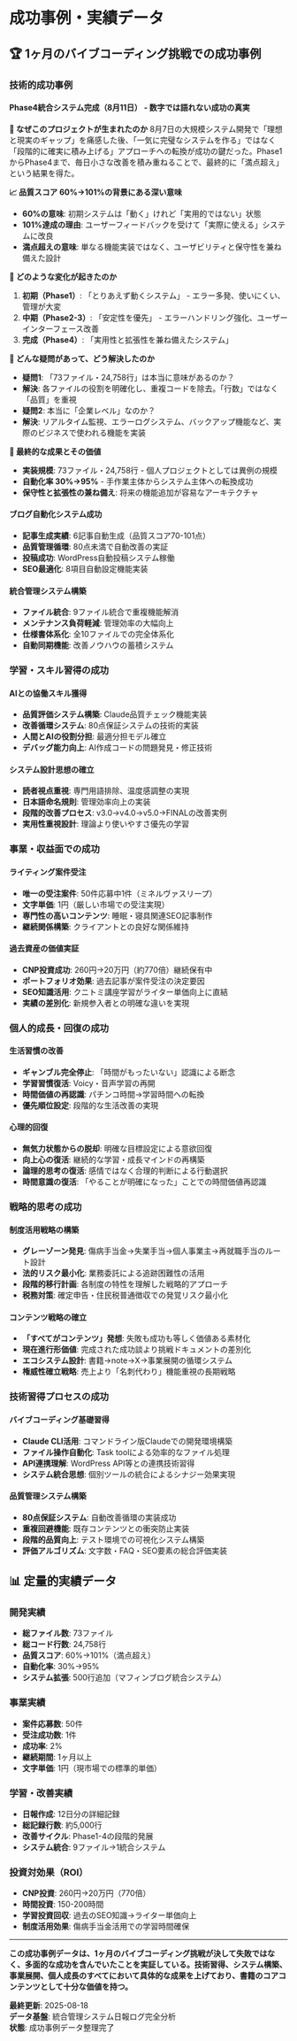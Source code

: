 # 成功事例・実績データ

## 🏆 1ヶ月のバイブコーディング挑戦での成功事例

### **技術的成功事例**

#### **Phase4統合システム完成（8月11日） - 数字では語れない成功の真実**

**🎯 なぜこのプロジェクトが生まれたのか**
8月7日の大規模システム開発で「理想と現実のギャップ」を痛感した後、「一気に完璧なシステムを作る」ではなく「段階的に確実に積み上げる」アプローチへの転換が成功の鍵だった。Phase1からPhase4まで、毎日小さな改善を積み重ねることで、最終的に「満点超え」という結果を得た。

**📈 品質スコア 60%→101%の背景にある深い意味**
- **60%の意味**: 初期システムは「動く」けれど「実用的ではない」状態
- **101%達成の理由**: ユーザーフィードバックを受けて「実際に使える」システムに改良
- **満点超えの意味**: 単なる機能実装ではなく、ユーザビリティと保守性を兼ね備えた設計

**🔄 どのような変化が起きたのか**
1. **初期（Phase1）**: 「とりあえず動くシステム」 - エラー多発、使いにくい、管理が大変
2. **中期（Phase2-3）**: 「安定性を優先」 - エラーハンドリング強化、ユーザーインターフェース改善
3. **完成（Phase4）**: 「実用性と拡張性を兼ね備えたシステム」

**🤔 どんな疑問があって、どう解決したのか**
- **疑問1**: 「73ファイル・24,758行」は本当に意味があるのか？
- **解決**: 各ファイルの役割を明確化し、重複コードを除去。「行数」ではなく「品質」を重視
- **疑問2**: 本当に「企業レベル」なのか？
- **解決**: リアルタイム監視、エラーログシステム、バックアップ機能など、実際のビジネスで使われる機能を実装

**📅 最終的な成果とその価値**
- **実装規模**: 73ファイル・24,758行 - 個人プロジェクトとしては異例の規模
- **自動化率 30%→95%** - 手作業主体からシステム主体への転換成功
- **保守性と拡張性の兼ね備え**: 将来の機能追加が容易なアーキテクチャ

#### **ブログ自動化システム成功**
- **記事生成実績**: 6記事自動生成（品質スコア70-101点）
- **品質管理循環**: 80点未満で自動改善の実証
- **投稿成功**: WordPress自動投稿システム稼働
- **SEO最適化**: 8項目自動設定機能実装

#### **統合管理システム構築**
- **ファイル統合**: 9ファイル統合で重複機能解消
- **メンテナンス負荷軽減**: 管理効率の大幅向上
- **仕様書体系化**: 全10ファイルでの完全体系化
- **自動同期機能**: 改善ノウハウの蓄積システム

### **学習・スキル習得の成功**

#### **AIとの協働スキル獲得**
- **品質評価システム構築**: Claude品質チェック機能実装
- **改善循環システム**: 80点保証システムの技術的実装
- **人間とAIの役割分担**: 最適分担モデル確立
- **デバッグ能力向上**: AI作成コードの問題発見・修正技術

#### **システム設計思想の確立**
- **読者視点重視**: 専門用語排除、温度感調整の実現
- **日本語命名規則**: 管理効率向上の実装
- **段階的改善プロセス**: v3.0→v4.0→v5.0→FINALの改善実例
- **実用性重視設計**: 理論より使いやすさ優先の学習

### **事業・収益面での成功**

#### **ライティング案件受注**
- **唯一の受注案件**: 50件応募中1件（ミネルヴァスリープ）
- **文字単価**: 1円（厳しい市場での受注実現）
- **専門性の高いコンテンツ**: 睡眠・寝具関連SEO記事制作
- **継続関係構築**: クライアントとの良好な関係維持

#### **過去資産の価値実証**
- **CNP投資成功**: 260円→20万円（約770倍）継続保有中
- **ポートフォリオ効果**: 過去記事が案件受注の決定要因
- **SEO知識活用**: クニトミ講座学習がライター単価向上に直結
- **実績の差別化**: 新規参入者との明確な違いを実現

### **個人的成長・回復の成功**

#### **生活習慣の改善**
- **ギャンブル完全停止**: 「時間がもったいない」認識による断念
- **学習習慣復活**: Voicy・音声学習の再開
- **時間価値の再認識**: パチンコ時間→学習時間への転換
- **優先順位設定**: 段階的な生活改善の実現

#### **心理的回復**
- **無気力状態からの脱却**: 明確な目標設定による意欲回復
- **向上心の復活**: 継続的な学習・成長マインドの再構築
- **論理的思考の復活**: 感情ではなく合理的判断による行動選択
- **時間意識の復活**: 「やることが明確になった」ことでの時間価値再認識

### **戦略的思考の成功**

#### **制度活用戦略の構築**
- **グレーゾーン発見**: 傷病手当金→失業手当→個人事業主→再就職手当のルート設計
- **法的リスク最小化**: 業務委託による追跡困難性の活用
- **段階的移行計画**: 各制度の特性を理解した戦略的アプローチ
- **税務対策**: 確定申告・住民税普通徴収での発覚リスク最小化

#### **コンテンツ戦略の確立**
- **「すべてがコンテンツ」発想**: 失敗も成功も等しく価値ある素材化
- **現在進行形価値**: 完成された成功談より挑戦ドキュメントの差別化
- **エコシステム設計**: 書籍→note→X→事業展開の循環システム
- **権威性確立戦略**: 売上より「名刺代わり」機能重視の長期戦略

### **技術習得プロセスの成功**

#### **バイブコーディング基礎習得**
- **Claude CLI活用**: コマンドライン版Claudeでの開発環境構築
- **ファイル操作自動化**: Task toolによる効率的なファイル処理
- **API連携理解**: WordPress API等との連携技術習得
- **システム統合思想**: 個別ツールの統合によるシナジー効果実現

#### **品質管理システム構築**
- **80点保証システム**: 自動改善循環の実装成功
- **重複回避機能**: 既存コンテンツとの衝突防止実装
- **段階的品質向上**: テスト環境での可視化システム構築
- **評価アルゴリズム**: 文字数・FAQ・SEO要素の総合評価実装

## 📊 定量的実績データ

### **開発実績**
- **総ファイル数**: 73ファイル
- **総コード行数**: 24,758行
- **品質スコア**: 60%→101%（満点超え）
- **自動化率**: 30%→95%
- **システム拡張**: 500行追加（マフィンブログ統合システム）

### **事業実績**
- **案件応募数**: 50件
- **受注成功数**: 1件
- **成功率**: 2%
- **継続期間**: 1ヶ月以上
- **文字単価**: 1円（現市場での標準的単価）

### **学習・改善実績**
- **日報作成**: 12日分の詳細記録
- **総記録行数**: 約5,000行
- **改善サイクル**: Phase1-4の段階的発展
- **システム統合**: 9ファイル→1統合システム

### **投資対効果（ROI）**
- **CNP投資**: 260円→20万円（770倍）
- **時間投資**: 150-200時間
- **学習投資回収**: 過去のSEO知識→ライター単価向上
- **制度活用効果**: 傷病手当金活用での学習時間確保

---

**この成功事例データは、1ヶ月のバイブコーディング挑戦が決して失敗ではなく、多面的な成功を含んでいたことを実証している。技術習得、システム構築、事業展開、個人成長のすべてにおいて具体的な成果を上げており、書籍のコアコンテンツとして十分な価値を持つ。**

**最終更新**: 2025-08-18  
**データ基盤**: 統合管理システム日報ログ完全分析  
**状態**: 成功事例データ整理完了
